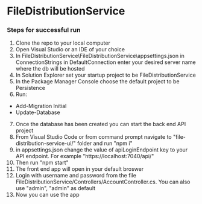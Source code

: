 # FileDistributionService

### Steps for successful run
1. Clone the repo to your local computer
2. Open Visual Studio or an IDE of your choice 
3. In FileDistributionService\FileDistributionService\appsettings.json in ConnectionStrings in DefaultConnection enter your desired server name where the db will be hosted
4. In Solution Explorer set your startup project to be FileDistributionService
5. In the Package Manager Console choose the  default project to be Persistence 
6. Run:
* Add-Migration Initial
* Update-Database
7. Once the database has been created you can start the back end API project
8. From Visual Studio Code or from command prompt navigate to "file-distribution-service-ui/" folder and run "npm i"
9. in appsettings.json change the value of apiLoginEndpoint key to your API endpoint. For example "https://localhost:7040/api/" 
10. Then run "npm start"
11. The front end app will open in your default broswer
12. Login with username and password from the file FileDistributionService/Controllers/AccountController.cs. You can also use "admin", "admin" as default
13. Now you can use the app
